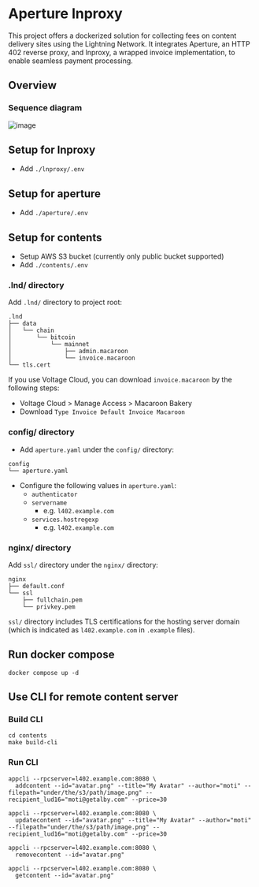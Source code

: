 # Aperture lnproxy

This project offers a dockerized solution for collecting fees on content delivery sites using the Lightning Network. It integrates Aperture, an HTTP 402 reverse proxy, and lnproxy, a wrapped invoice implementation, to enable seamless payment processing.

## Overview

### Sequence diagram

![image](https://github.com/motxx/aperture-lnproxy/assets/5776910/cf67a363-717c-4115-9dd7-175a7658e61b)

## Setup for lnproxy

* Add `./lnproxy/.env`

## Setup for aperture

* Add `./aperture/.env`

## Setup for contents

* Setup AWS S3 bucket (currently only public bucket supported)
* Add `./contents/.env`

### .lnd/ directory

Add `.lnd/` directory to project root:
```
.lnd
├── data
│   └── chain
│       └── bitcoin
│           └── mainnet
│               ├── admin.macaroon
│               └── invoice.macaroon
└── tls.cert
```

If you use Voltage Cloud, you can download `invoice.macaroon` by the following steps:
* Voltage Cloud > Manage Access > Macaroon Bakery
* Download `Type Invoice Default Invoice Macaroon`

### config/ directory

* Add `aperture.yaml` under the `config/` directory:
```
config
└── aperture.yaml
```

* Configure the following values in `aperture.yaml`:
  * `authenticator`
  * `servername`
    * e.g. `l402.example.com`
  * `services.hostregexp`
    * e.g. `l402.example.com`

### nginx/ directory

Add `ssl/` directory under the `nginx/` directory:
```
nginx
├── default.conf
└── ssl
    ├── fullchain.pem
    └── privkey.pem
```
`ssl/` directory includes TLS certifications for the hosting server domain (which is indicated as `l402.example.com` in `.example` files).

## Run docker compose

```
docker compose up -d
```

## Use CLI for remote content server

### Build CLI

```
cd contents
make build-cli
```

### Run CLI

```
appcli --rpcserver=l402.example.com:8080 \
  addcontent --id="avatar.png" --title="My Avatar" --author="moti" --filepath="under/the/s3/path/image.png" --recipient_lud16="moti@getalby.com" --price=30
```

```
appcli --rpcserver=l402.example.com:8080 \
  updatecontent --id="avatar.png" --title="My Avatar" --author="moti" --filepath="under/the/s3/path/image.png" --recipient_lud16="moti@getalby.com" --price=30
```

```
appcli --rpcserver=l402.example.com:8080 \
  removecontent --id="avatar.png"
```

```
appcli --rpcserver=l402.example.com:8080 \
  getcontent --id="avatar.png"
```
